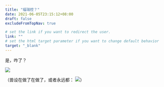 ```yaml
---
title: "福瑞控？"
date: 2021-06-05T23:15:12+08:00
draft: false
excludeFromTopNav: true

# set the link if you want to redirect the user.
link: ""
# set the html target parameter if you want to change default behavior
target: "_blank"
---
```


是，咋了？   

![](/images/is-furry-01.jpg)   

（兽设在做了在做了，或者永远都： ![](/images/is-furry-02.jpg)）
